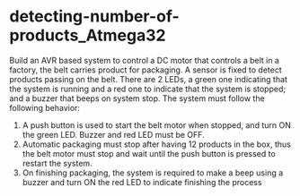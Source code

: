 # detecting-number-of-products_Atmega32
  Build an AVR based system to control a DC motor that controls a belt in a
factory, the belt carries product for packaging. A sensor is fixed to detect
products passing on the belt. There are 2 LEDs, a green one indicating that
the system is running and a red one to indicate that the system is stopped;
and a buzzer that beeps on system stop. The system must follow the following
behavior:
1. A push button is used to start the belt motor when stopped, and turn
ON the green LED. Buzzer and red LED must be OFF.
2. Automatic packaging must stop after having 12 products in the box,
thus the belt motor must stop and wait until the push button is pressed
to restart the system.
3. On finishing packaging, the system is required to make a beep using a
buzzer and turn ON the red LED to indicate finishing the process
